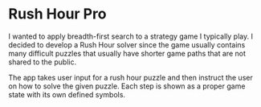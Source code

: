 # Rush Hour Pro

I wanted to apply breadth-first search to a strategy game I typically play. I decided to develop a Rush Hour solver since the game usually contains many difficult puzzles that usually have shorter game paths that are not shared to the public.

The app takes user input for a rush hour puzzle and then instruct the user on how to solve the given puzzle. Each step is shown as a proper game state with its own defined symbols.
